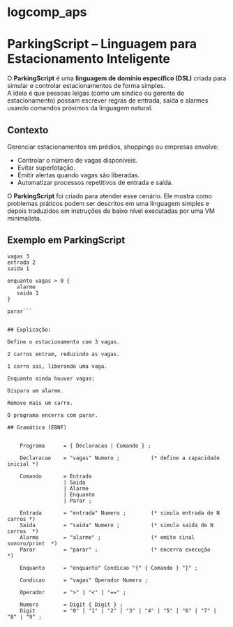 # logcomp_aps


# ParkingScript – Linguagem para Estacionamento Inteligente  

O **ParkingScript** é uma **linguagem de domínio específico (DSL)** criada para simular e controlar estacionamentos de forma simples.  
A ideia é que pessoas leigas (como um síndico ou gerente de estacionamento) possam escrever regras de entrada, saída e alarmes usando comandos próximos da linguagem natural.  


## Contexto  

Gerenciar estacionamentos em prédios, shoppings ou empresas envolve:  
- Controlar o número de vagas disponíveis.  
- Evitar superlotação.  
- Emitir alertas quando vagas são liberadas.  
- Automatizar processos repetitivos de entrada e saída.  

O **ParkingScript** foi criado para atender esse cenário. Ele mostra como problemas práticos podem ser descritos em uma linguagem simples e depois traduzidos em instruções de baixo nível executadas por uma VM minimalista.  

## Exemplo em ParkingScript  

```parking
vagas 3
entrada 2
saida 1

enquanto vagas > 0 {
   alarme
   saida 1
}

parar```


## Explicação:

Define o estacionamento com 3 vagas.

2 carros entram, reduzindo as vagas.

1 carro sai, liberando uma vaga.

Enquanto ainda houver vagas:

Dispara um alarme.

Remove mais um carro.

O programa encerra com parar.

## Gramática (EBNF)


    Programa      = { Declaracao | Comando } ;

    Declaracao    = "vagas" Numero ;          (* define a capacidade inicial *)
    
    Comando       = Entrada
                  | Saida
                  | Alarme
                  | Enquanto
                  | Parar ;
    
    Entrada       = "entrada" Numero ;        (* simula entrada de N carros *)
    Saida         = "saida" Numero ;          (* simula saída de N carros  *)
    Alarme        = "alarme" ;                (* emite sinal sonoro/print  *)
    Parar         = "parar" ;                 (* encerra execução          *)
    
    Enquanto      = "enquanto" Condicao "{" { Comando } "}" ;
    
    Condicao      = "vagas" Operador Numero ;
    
    Operador      = ">" | "<" | "==" ;
    
    Numero        = Digit { Digit } ;
    Digit         = "0" | "1" | "2" | "3" | "4" | "5" | "6" | "7" | "8" | "9" ;
